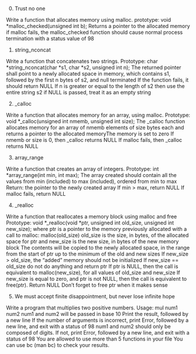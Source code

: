 0. Trust no one 

Write a function that allocates memory using malloc.
prototype: void *malloc_checked(unsigned int b);
Returns a pointer to the allocated memory
if malloc fails, the malloc_checked function should 
cause normal process termination with a status value of 98

1. string_nconcat 

Write a function that concatenates two strings.
Prototype: char *string_nconcat(char *s1, char *s2, unsigned int n);
The returned pointer shall point to a newly allocated space
 in memory, which contains s1, followed by the first n bytes of s2, and null terminated
If the function fails, it should return NULL
If n is greater or equal to the length of s2 then use the entire string s2
if NULL is passed, treat it as an empty string

2. _calloc 

Write a function that allocates memory for an array, using malloc.
Prototype: void *_calloc(unsigned int nmemb, unsigned int size);
The _calloc function allocates memory for an array of nmemb elements 
of size bytes each and returns a pointer to the allocated memoryThe memory is set to zero
If nmemb or size is 0, then _calloc returns NULL
If malloc fails, then _calloc returns NULL

3. array_range

Write a function that creates an array of integers.
Prototype: int *array_range(int min, int max);
The array created should contain all the values from min
 (included) to max (included), ordered from min to max
Return: the pointer to the newly created array
If min > max, return NULL
If malloc fails, return NULL

4. _realloc 

Write a function that reallocates a memory block using malloc and free
Prototype: void *_realloc(void *ptr, unsigned int old_size, unsigned int new_size);
where ptr is a pointer to the memory previously allocated with a call to malloc: malloc(old_size)
old_size is the size, in bytes, of the allocated space for ptr
and new_size is the new size, in bytes of the new memory block
The contents will be copied to the newly allocated space, in the range
 from the start of ptr up to the minimum of the old and new sizes
If new_size > old_size, the “added” memory should not be initialized
If new_size == old_size do not do anything and return ptr
If ptr is NULL, then the call is equivalent to malloc(new_size), for all values of old_size and new_size
If new_size is equal to zero, and ptr is not NULL, then the call is equivalent to free(ptr). Return NULL
Don’t forget to free ptr when it makes sense

5. We must accept finite disappointment, but never lose infinite hope 

Write a program that multiplies two positive numbers.
Usage: mul num1 num2
num1 and num2 will be passed in base 10
Print the result, followed by a new line
If the number of arguments is incorrect, print Error, followed by a new line, and exit with a status of 98
num1 and num2 should only be composed of digits. If not, print Error,
 followed by a new line, and exit with a status of 98
You are allowed to use more than 5 functions in your file
You can use bc (man bc) to check your results.
